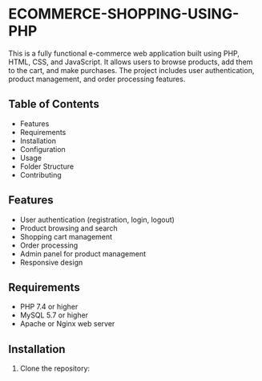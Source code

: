 # ECOMMERCE-SHOPPING-USING-PHP



This is a fully functional e-commerce web application built using PHP, HTML, CSS, and JavaScript. It allows users to browse products, add them to the cart, and make purchases. The project includes user authentication, product management, and order processing features.

Table of Contents
-----------------
- Features
- Requirements
- Installation
- Configuration
- Usage
- Folder Structure
- Contributing

Features
--------
- User authentication (registration, login, logout)
- Product browsing and search
- Shopping cart management
- Order processing
- Admin panel for product management
- Responsive design

Requirements
------------
- PHP 7.4 or higher
- MySQL 5.7 or higher
- Apache or Nginx web server

Installation
------------
1. Clone the repository:
